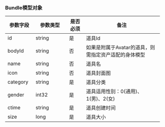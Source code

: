### Bundle模型对象
| 参数字段<img width=20/>  | 参数类型<img width=80/> | 是否必须   | 备注 |
|  ----   | ----  |----  | ----  |
| id | string    | 是  | 道具Id|
| bodyId  | string | 否  | 如果是附属于Avatar的道具，则需指定资产适配的身体模型 |
| name  | string | 否  | 道具名 |
| icon  | string | 否  | 道具封面图  |
| category  | string | 是  | 道具分类  |
| gender  | int32 | 是  | 道具适用性别：0(通用)、1(男)、2(女) |
| ctime  | string | 是  | 道具创建时间 |
| size  | long | 是  | 道具大小 |


